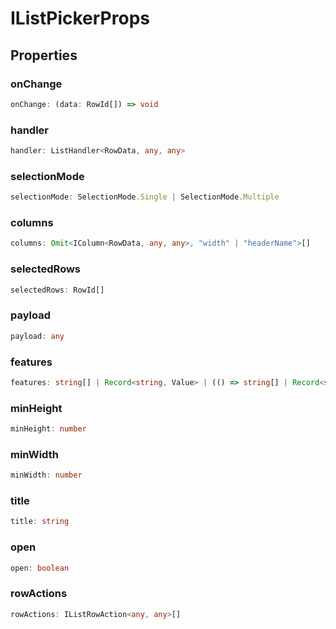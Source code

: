 # IListPickerProps

## Properties

### onChange

```ts
onChange: (data: RowId[]) => void
```

### handler

```ts
handler: ListHandler<RowData, any, any>
```

### selectionMode

```ts
selectionMode: SelectionMode.Single | SelectionMode.Multiple
```

### columns

```ts
columns: Omit<IColumn<RowData, any, any>, "width" | "headerName">[]
```

### selectedRows

```ts
selectedRows: RowId[]
```

### payload

```ts
payload: any
```

### features

```ts
features: string[] | Record<string, Value> | (() => string[] | Record<string, Value>)
```

### minHeight

```ts
minHeight: number
```

### minWidth

```ts
minWidth: number
```

### title

```ts
title: string
```

### open

```ts
open: boolean
```

### rowActions

```ts
rowActions: IListRowAction<any, any>[]
```
